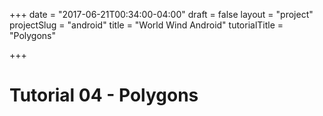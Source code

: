 +++
date = "2017-06-21T00:34:00-04:00"
draft = false
layout = "project"
projectSlug = "android"
title = "World Wind Android"
tutorialTitle = "Polygons"

+++

# Tutorial 04 - Polygons